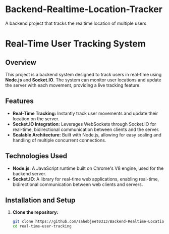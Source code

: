 # Backend-Realtime-Location-Tracker
A backend project that tracks the realtime location of multiple users 

# Real-Time User Tracking System

## Overview
This project is a backend system designed to track users in real-time using **Node.js** and **Socket.IO**. The system can monitor user locations and update the server with each movement, providing a live tracking feature.

## Features
- **Real-Time Tracking:** Instantly track user movements and update their location on the server.
- **Socket.IO Integration:** Leverages WebSockets through Socket.IO for real-time, bidirectional communication between clients and the server.
- **Scalable Architecture:** Built with Node.js, allowing for easy scaling and handling of multiple concurrent connections.

## Technologies Used
- **Node.js**: A JavaScript runtime built on Chrome's V8 engine, used for the backend server.
- **Socket.IO**: A library for real-time web applications, enabling real-time, bidirectional communication between web clients and servers.

## Installation and Setup
1. **Clone the repository:**
   ```bash
   git clone https://github.com/sahebjeet0313/Backend-Realtime-Location-Tracker.git
   cd real-time-user-tracking
